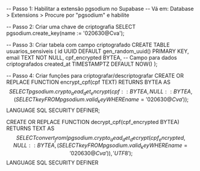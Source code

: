 
-- Passo 1: Habilitar a extensão pgsodium no Supabase
-- Vá em: Database > Extensions > Procure por "pgsodium" e habilite

-- Passo 2: Criar uma chave de criptografia
SELECT pgsodium.create_key(name := '020630@Cva');

-- Passo 3: Criar tabela com campo criptografado
CREATE TABLE usuarios_sensiveis (
  id UUID DEFAULT gen_random_uuid() PRIMARY KEY,
  email TEXT NOT NULL,
  cpf_encrypted BYTEA,  -- Campo para dados criptografados
  created_at TIMESTAMPTZ DEFAULT NOW()
);

-- Passo 4: Criar funções para criptografar/descriptografar
CREATE OR REPLACE FUNCTION encrypt_cpf(cpf TEXT)
RETURNS BYTEA AS $$
  SELECT pgsodium.crypto_aead_det_encrypt(
    cpf::BYTEA,
    NULL::BYTEA,
    (SELECT key FROM pgsodium.valid_key WHERE name = '020630@Cva')
  );
$$ LANGUAGE SQL SECURITY DEFINER;

CREATE OR REPLACE FUNCTION decrypt_cpf(cpf_encrypted BYTEA)
RETURNS TEXT AS $$
  SELECT convert_from(
    pgsodium.crypto_aead_det_decrypt(
      cpf_encrypted,
      NULL::BYTEA,
      (SELECT key FROM pgsodium.valid_key WHERE name = '020630@Cva')
    ),
    'UTF8'
  );
$$ LANGUAGE SQL SECURITY DEFINER